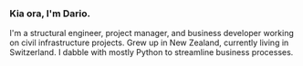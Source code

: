 ### Kia ora, I'm Dario.

I'm a structural engineer, project manager, and business developer working on civil infrastructure projects.
Grew up in New Zealand, currently living in Switzerland.
I dabble with mostly Python to streamline business processes.
